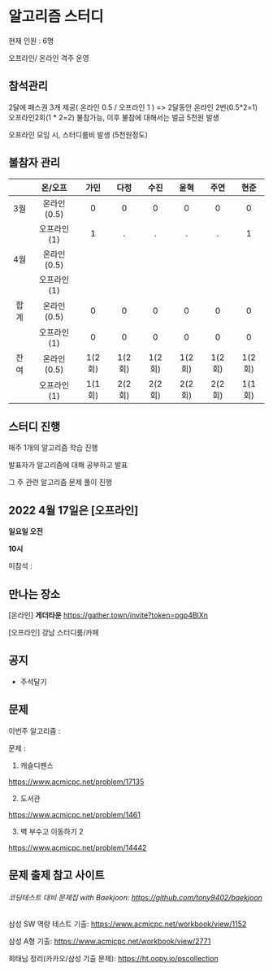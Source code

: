 # 알고리즘 스터디

현재 인원 : 6명

오프라인/ 온라인 격주 운영

## __참석관리__

2달에 패스권 3개 제공( 온라인 0.5 / 오프라인 1 ) => 2달동안 온라인 2번(0.5*2=1) 오프라인2회(1 * 2=2) 불참가능, 이후 불참에 대해서는 벌금 5천원 발생

오프라인 모임 시, 스터디룸비 발생 (5천원정도)


## 불참자 관리

|  |온/오프|가민|다정|수진|윤혁|주연|현준|
|:---:|:---:|:---:|:---:|:---:|:---:|:---:|:---:|
|3월|온라인(0.5)|0|0|0|0|0|0|
|    |오프라인(1)|1|.|.|.|.|1|
|4월|온라인(0.5)||||||||
||오프라인(1)||||||||
|합계|온라인(0.5)|0|0|0|0|0|0|
||오프라인(1)|0|0|0|0|0|0|
|잔여|온라인(0.5)|1(2회)|1(2회)|1(2회)|1(2회)|1(2회)|1(2회)|
||오프라인(1)|1(1회)|2(2회)|2(2회)|2(2회)|2(2회)|1(1회)|

## __스터디 진행__

매주 1개의 알고리즘 학습 진행

발표자가 알고리즘에 대해 공부하고 발표

그 주 관련 알고리즘 문제 풀이 진행




## 2022 4월 17일은 [오프라인]

__일요일 오전__

__10시__

미참석 : 


## 만나는 장소

[온라인] __게더타운__
https://gather.town/invite?token=pgp4BlXn

[오프라인] 강남 스터디룸/카페


## 공지

- 주석달기


## 문제

이번주 알고리즘 : 

문제 :   

1. 캐슬디펜스

https://www.acmicpc.net/problem/17135

2. 도서관

https://www.acmicpc.net/problem/1461

3. 벽 부수고 이동하기 2

https://www.acmicpc.net/problem/14442



## 문제 출제 참고 사이트 
###### 코딩테스트 대비 문제집 with Baekjoon: https://github.com/tony9402/baekjoon

삼성 SW 역량 테스트 기출: https://www.acmicpc.net/workbook/view/1152

삼성 A형 기출: https://www.acmicpc.net/workbook/view/2771

희태님 정리(카카오/삼성 기출 문제): https://ht.oopy.io/pscollection

